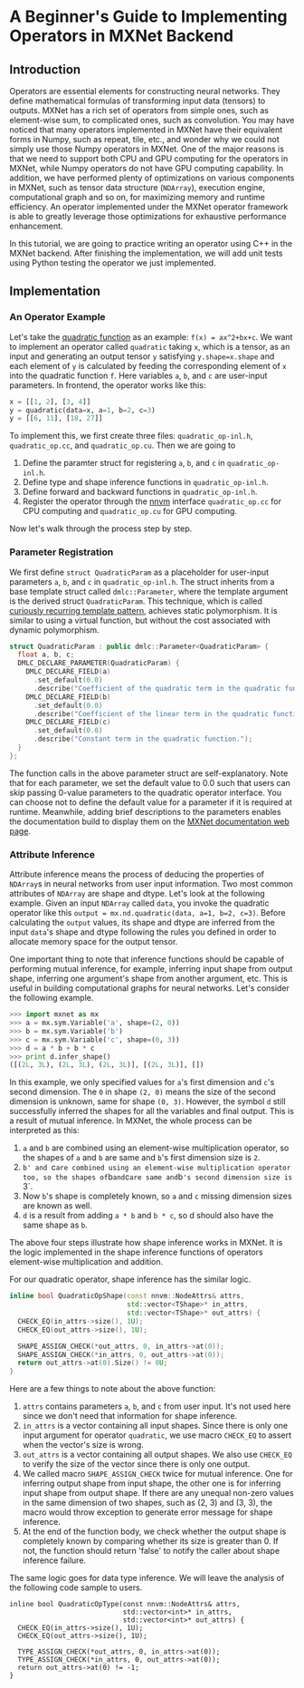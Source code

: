 # A Beginner's Guide to Implementing Operators in MXNet Backend

## Introduction
Operators are essential elements for constructing neural networks. They define mathematical formulas
of transforming input data (tensors) to outputs. MXNet has a rich set of operators from simple ones,
such as element-wise sum, to complicated ones, such as convolution. You may have noticed
that many operators implemented in MXNet have their equivalent forms in Numpy, such as repeat,
tile, etc., and wonder why we could not simply use those Numpy operators in MXNet. One of the
major reasons is that we need to support both CPU and GPU computing for the operators in MXNet,
while Numpy operators do not have GPU computing capability. In addition, we have performed plenty of
optimizations on various components in MXNet, such as tensor data structure (`NDArray`), execution engine,
computational graph and so on, for maximizing memory and runtime efficiency. An operator implemented
under the MXNet operator framework is able to greatly leverage those optimizations for exhaustive
performance enhancement.

In this tutorial, we are going to practice writing an operator using C++ in the MXNet backend. After
finishing the implementation, we will add unit tests using Python testing the operator
we just implemented.

## Implementation
### An Operator Example
Let's take the [quadratic function](https://en.wikipedia.org/wiki/Quadratic_function)
as an example: `f(x) = ax^2+bx+c`. We want to implement an operator called `quadratic`
taking `x`, which is a tensor, as an input and generating an output tensor `y`
satisfying `y.shape=x.shape` and each element of `y` is calculated by feeding the
corresponding element of `x` into the quadratic function `f`.
Here variables `a`, `b`, and `c` are user-input parameters.
In frontend, the operator works like this:
```python
x = [[1, 2], [3, 4]]
y = quadratic(data=x, a=1, b=2, c=3)
y = [[6, 11], [18, 27]]
```
To implement this, we first create three files: `quadratic_op-inl.h`,
`quadratic_op.cc`, and `quadratic_op.cu`. Then we are going to
1. Define the paramter struct
for registering `a`, `b`, and `c` in `quadratic_op-inl.h`.
2. Define type and shape inference functions in `quadratic_op-inl.h`.
3. Define forward and backward functions in `quadratic_op-inl.h`.
4. Register the operator through the [nnvm](https://github.com/dmlc/nnvm)
interface `quadratic_op.cc` for CPU computing and
`quadratic_op.cu` for GPU computing.

Now let's walk through the process step by step.

### Parameter Registration
We first define `struct QuadraticParam` as a placeholder for user-input
parameters `a`, `b`, and `c` in `quadratic_op-inl.h`.
The struct inherits from a base template
struct called `dmlc::Parameter`, where the template argument is the derived struct
`QuadraticParam`. This technique, which is called [curiously recurring template
pattern](https://en.wikipedia.org/wiki/Curiously_recurring_template_pattern),
achieves static polymorphism. It is similar to using a virtual function,
but without the cost associated with dynamic polymorphism.

```cpp
struct QuadraticParam : public dmlc::Parameter<QuadraticParam> {
  float a, b, c;
  DMLC_DECLARE_PARAMETER(QuadraticParam) {
    DMLC_DECLARE_FIELD(a)
      .set_default(0.0)
      .describe("Coefficient of the quadratic term in the quadratic function.");
    DMLC_DECLARE_FIELD(b)
      .set_default(0.0)
      .describe("Coefficient of the linear term in the quadratic function.");
    DMLC_DECLARE_FIELD(c)
      .set_default(0.0)
      .describe("Constant term in the quadratic function.");
  }
};
```

The function calls in the above parameter struct are self-explanatory. Note that
for each parameter, we set the default value to 0.0 such that users can
skip passing 0-value parameters to the quadratic operator interface. You
can choose not to define the default value for a parameter if it is required
at runtime. Meanwhile, adding brief descriptions to the parameters enables
the documentation build to display them on the
[MXNet documentation web page](https://mxnet.incubator.apache.org/api/python/index.html).

### Attribute Inference
Attribute inference means the process of deducing the properties of `NDArray`s
in neural networks from user input information. Two most common attributes
of `NDArray` are shape and dtype. Let's look at the following example.
Given an input `NDArray` called `data`, you invoke the quadratic operator
like this `output = mx.nd.quadratic(data, a=1, b=2, c=3)`. Before calculating
the `output` values, its shape and dtype are inferred from the input
`data`'s shape and dtype following
the rules you defined in order to allocate memory space for the output tensor.

One important thing to note that inference functions should be capable of
performing mutual inference, for example,
inferring input shape from output shape, inferring one argument's shape
from another argument, etc. This is useful in building computational graphs
for neural networks. Let's consider the following example.
```python
>>> import mxnet as mx
>>> a = mx.sym.Variable('a', shape=(2, 0))
>>> b = mx.sym.Variable('b')
>>> c = mx.sym.Variable('c', shape=(0, 3))
>>> d = a * b + b * c
>>> print d.infer_shape()
([(2L, 3L), (2L, 3L), (2L, 3L)], [(2L, 3L)], [])
```
In this example, we only specified values for `a`'s first dimension
and `c`'s second dimension. The `0` in shape `(2, 0)` means the size
of the second dimension is unknown, same for shape `(0, 3)`.
However, the symbol `d` still successfully inferred the shapes
for all the variables and final output. This is a result of mutual
inference. In MXNet, the whole process can be interpreted as this:
1. `a` and `b` are combined using an element-wise multiplication operator,
so the shapes of `a` and `b` are same and `b`'s first dimension size is `2`.
2. `b' and `c` are combined using an element-wise multiplication operator too,
so the shapes of `b` and `c` are same and `b`'s second dimension size is `3`.
3. Now `b`'s shape is completely known, so `a` and `c` missing dimension sizes
are known as well.
4. `d` is a result from adding `a * b` and `b * c`, so d should also
have the same shape as `b`.

The above four steps illustrate how shape inference works in MXNet. It is the
logic implemented in the shape inference functions of operators
element-wise multiplication and addition.

For our quadratic operator, shape inference has the similar logic.
```cpp
inline bool QuadraticOpShape(const nnvm::NodeAttrs& attrs,
                             std::vector<TShape>* in_attrs,
                             std::vector<TShape>* out_attrs) {
  CHECK_EQ(in_attrs->size(), 1U);
  CHECK_EQ(out_attrs->size(), 1U);

  SHAPE_ASSIGN_CHECK(*out_attrs, 0, in_attrs->at(0));
  SHAPE_ASSIGN_CHECK(*in_attrs, 0, out_attrs->at(0));
  return out_attrs->at(0).Size() != 0U; 
}
```
Here are a few things to note about the above function:

1. `attrs` contains parameters `a`, `b`, and `c` from user input.
It's not used here since we don't need that information for shape inference.
2. `in_attrs` is a vector containing all input shapes. Since there is
only one input argument for operator `quadratic`, we use macro `CHECK_EQ`
to assert when the vector's size is wrong.
3. `out_attrs` is a vector containing all output shapes. We also use
`CHECK_EQ` to verify the size of the vector since there is only one output.
4. We called macro `SHAPE_ASSIGN_CHECK` twice for mutual inference. One for
inferring output shape from input shape, the other one is for inferring
input shape from output shape. If there are any unequal non-zero values in the same
dimension of two shapes, such as (2, 3) and (3, 3), the macro would throw
exception to generate error message for shape inference.
5. At the end of the function body, we check whether the output shape
is completely known by comparing whether its size is greater than 0. If not,
the function should return 'false' to notify the caller about shape inference failure.

The same logic goes for data type inference. We will leave the analysis of
the following code sample to users.
```
inline bool QuadraticOpType(const nnvm::NodeAttrs& attrs,
                            std::vector<int>* in_attrs,
                            std::vector<int>* out_attrs) {
  CHECK_EQ(in_attrs->size(), 1U);
  CHECK_EQ(out_attrs->size(), 1U);

  TYPE_ASSIGN_CHECK(*out_attrs, 0, in_attrs->at(0));
  TYPE_ASSIGN_CHECK(*in_attrs, 0, out_attrs->at(0));
  return out_attrs->at(0) != -1; 
}
```
